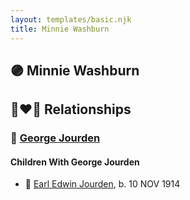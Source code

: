 ```yaml
---
layout: templates/basic.njk
title: Minnie Washburn
---
```

## 🟣 Minnie Washburn


## 👩‍❤️‍👨 Relationships

### 🔵 [George Jourden](/people/3/38504226)

#### Children With George Jourden
* 🔵 [Earl Edwin Jourden](/people/9/93806660), b. 10 NOV 1914